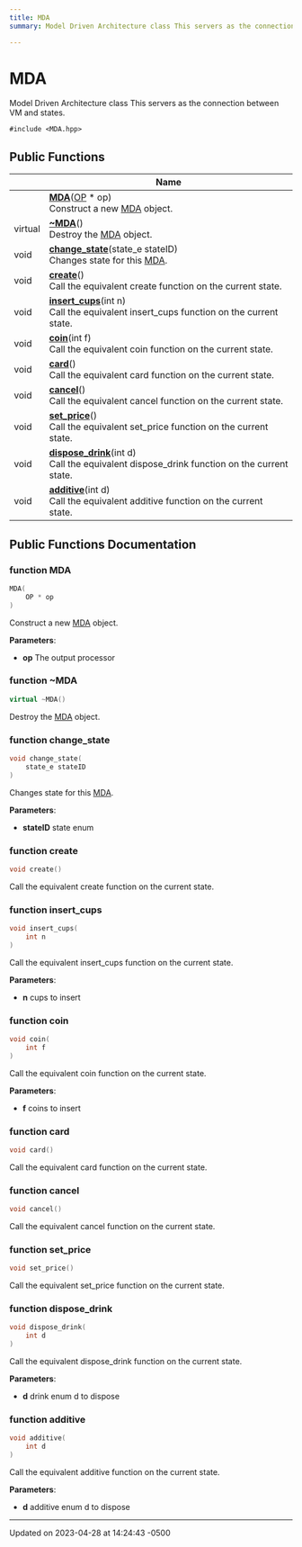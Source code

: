```yaml
---
title: MDA
summary: Model Driven Architecture class This servers as the connection between VM and states. 

---
```


# MDA



Model Driven Architecture class This servers as the connection between VM and states. 


`#include <MDA.hpp>`

## Public Functions

|                | Name           |
| -------------- | -------------- |
| | **[MDA](Classes/class_m_d_a.md#function-mda)**([OP](Classes/class_o_p.md) * op)<br>Construct a new [MDA](Classes/class_m_d_a.md) object.  |
| virtual | **[~MDA](Classes/class_m_d_a.md#function-~mda)**()<br>Destroy the [MDA](Classes/class_m_d_a.md) object.  |
| void | **[change_state](Classes/class_m_d_a.md#function-change-state)**(state_e stateID)<br>Changes state for this [MDA](Classes/class_m_d_a.md).  |
| void | **[create](Classes/class_m_d_a.md#function-create)**()<br>Call the equivalent create function on the current state.  |
| void | **[insert_cups](Classes/class_m_d_a.md#function-insert-cups)**(int n)<br>Call the equivalent insert_cups function on the current state.  |
| void | **[coin](Classes/class_m_d_a.md#function-coin)**(int f)<br>Call the equivalent coin function on the current state.  |
| void | **[card](Classes/class_m_d_a.md#function-card)**()<br>Call the equivalent card function on the current state.  |
| void | **[cancel](Classes/class_m_d_a.md#function-cancel)**()<br>Call the equivalent cancel function on the current state.  |
| void | **[set_price](Classes/class_m_d_a.md#function-set-price)**()<br>Call the equivalent set_price function on the current state.  |
| void | **[dispose_drink](Classes/class_m_d_a.md#function-dispose-drink)**(int d)<br>Call the equivalent dispose_drink function on the current state.  |
| void | **[additive](Classes/class_m_d_a.md#function-additive)**(int d)<br>Call the equivalent additive function on the current state.  |

## Public Functions Documentation

### function MDA

```cpp
MDA(
    OP * op
)
```

Construct a new [MDA](Classes/class_m_d_a.md) object. 

**Parameters**: 

  * **op** The output processor 


### function ~MDA

```cpp
virtual ~MDA()
```

Destroy the [MDA](Classes/class_m_d_a.md) object. 

### function change_state

```cpp
void change_state(
    state_e stateID
)
```

Changes state for this [MDA](Classes/class_m_d_a.md). 

**Parameters**: 

  * **stateID** state enum 


### function create

```cpp
void create()
```

Call the equivalent create function on the current state. 

### function insert_cups

```cpp
void insert_cups(
    int n
)
```

Call the equivalent insert_cups function on the current state. 

**Parameters**: 

  * **n** cups to insert 


### function coin

```cpp
void coin(
    int f
)
```

Call the equivalent coin function on the current state. 

**Parameters**: 

  * **f** coins to insert 


### function card

```cpp
void card()
```

Call the equivalent card function on the current state. 

### function cancel

```cpp
void cancel()
```

Call the equivalent cancel function on the current state. 

### function set_price

```cpp
void set_price()
```

Call the equivalent set_price function on the current state. 

### function dispose_drink

```cpp
void dispose_drink(
    int d
)
```

Call the equivalent dispose_drink function on the current state. 

**Parameters**: 

  * **d** drink enum d to dispose 


### function additive

```cpp
void additive(
    int d
)
```

Call the equivalent additive function on the current state. 

**Parameters**: 

  * **d** additive enum d to dispose 


-------------------------------

Updated on 2023-04-28 at 14:24:43 -0500
